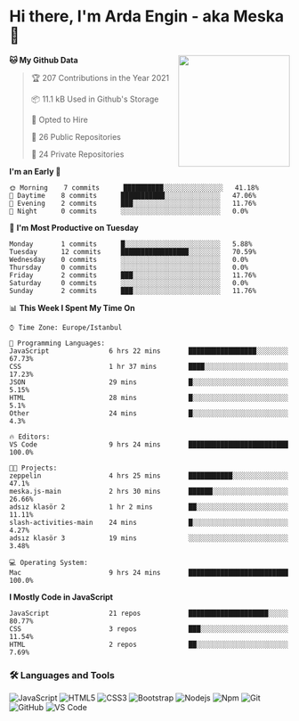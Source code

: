 # Hi there, I'm Arda Engin - aka Meska 👋

<img align='right' src='https://user-images.githubusercontent.com/5713670/87202985-820dcb80-c2b6-11ea-9f56-7ec461c497c3.gif' width='200"'>

<!--START_SECTION:waka-->
**🐱 My Github Data** 

> 🏆 207 Contributions in the Year 2021
 > 
> 📦 11.1 kB Used in Github's Storage 
 > 
> 💼 Opted to Hire
 > 
> 📜 26 Public Repositories 
 > 
> 🔑 24 Private Repositories  
 > 
**I'm an Early 🐤** 

```text
🌞 Morning    7 commits      ██████████░░░░░░░░░░░░░░░   41.18% 
🌆 Daytime    8 commits      ███████████░░░░░░░░░░░░░░   47.06% 
🌃 Evening    2 commits      ███░░░░░░░░░░░░░░░░░░░░░░   11.76% 
🌙 Night      0 commits      ░░░░░░░░░░░░░░░░░░░░░░░░░   0.0%

```
📅 **I'm Most Productive on Tuesday** 

```text
Monday       1 commits      █░░░░░░░░░░░░░░░░░░░░░░░░   5.88% 
Tuesday      12 commits     █████████████████░░░░░░░░   70.59% 
Wednesday    0 commits      ░░░░░░░░░░░░░░░░░░░░░░░░░   0.0% 
Thursday     0 commits      ░░░░░░░░░░░░░░░░░░░░░░░░░   0.0% 
Friday       2 commits      ███░░░░░░░░░░░░░░░░░░░░░░   11.76% 
Saturday     0 commits      ░░░░░░░░░░░░░░░░░░░░░░░░░   0.0% 
Sunday       2 commits      ███░░░░░░░░░░░░░░░░░░░░░░   11.76%

```


📊 **This Week I Spent My Time On** 

```text
⌚︎ Time Zone: Europe/Istanbul

💬 Programming Languages: 
JavaScript               6 hrs 22 mins       █████████████████░░░░░░░░   67.73% 
CSS                      1 hr 37 mins        ████░░░░░░░░░░░░░░░░░░░░░   17.23% 
JSON                     29 mins             █░░░░░░░░░░░░░░░░░░░░░░░░   5.15% 
HTML                     28 mins             █░░░░░░░░░░░░░░░░░░░░░░░░   5.1% 
Other                    24 mins             █░░░░░░░░░░░░░░░░░░░░░░░░   4.3%

🔥 Editors: 
VS Code                  9 hrs 24 mins       █████████████████████████   100.0%

🐱‍💻 Projects: 
zeppelin                 4 hrs 25 mins       ███████████░░░░░░░░░░░░░░   47.1% 
meska.js-main            2 hrs 30 mins       ██████░░░░░░░░░░░░░░░░░░░   26.66% 
adsız klasör 2           1 hr 2 mins         ██░░░░░░░░░░░░░░░░░░░░░░░   11.11% 
slash-activities-main    24 mins             █░░░░░░░░░░░░░░░░░░░░░░░░   4.27% 
adsız klasör 3           19 mins             ░░░░░░░░░░░░░░░░░░░░░░░░░   3.48%

💻 Operating System: 
Mac                      9 hrs 24 mins       █████████████████████████   100.0%

```

**I Mostly Code in JavaScript** 

```text
JavaScript               21 repos            ████████████████████░░░░░   80.77% 
CSS                      3 repos             ███░░░░░░░░░░░░░░░░░░░░░░   11.54% 
HTML                     2 repos             ██░░░░░░░░░░░░░░░░░░░░░░░   7.69%

```



<!--END_SECTION:waka-->


### 🛠 Languages and Tools
![JavaScript](https://img.shields.io/badge/-JavaScript-%23F7DF1C?style=flat-square&logo=javascript&logoColor=000000&color=%23FFCE5A)
![HTML5](https://img.shields.io/badge/-HTML5-%23E44D27?style=flat-square&logo=html5&logoColor=ffffff)
![CSS3](https://img.shields.io/badge/-CSS3-%231572B6?style=flat-square&logo=css3)
![Bootstrap](https://img.shields.io/badge/-Bootstrap-563D7C?style=flat-square&logo=Bootstrap)
![Nodejs](https://img.shields.io/badge/-Nodejs-339933?style=flat-square&logo=Node.js&logoColor=ffffff)
![Npm](https://img.shields.io/badge/-npm-CB3837?style=flat-square&logo=npm)
![Git](https://img.shields.io/badge/-Git-%23F05032?style=flat-square&logo=git&logoColor=%23ffffff)
![GitHub](https://img.shields.io/badge/-GitHub-181717?style=flat-square&logo=github)
![VS Code](http://img.shields.io/badge/-VS%20Code-007ACC?style=flat-square&logo=visual-studio-code&logoColor=ffffff)
